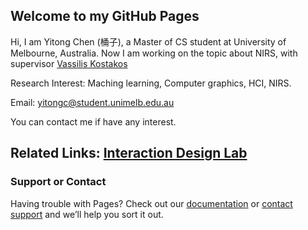 ## Welcome to my GitHub Pages

Hi, I am Yitong Chen (桶子), a Master of CS student at University of Melbourne, Australia. Now I am working on the topic about NIRS, with supervisor [Vassilis Kostakos](http://people.eng.unimelb.edu.au/vkostakos/)

Research Interest: Maching learning, Computer graphics, HCI, NIRS.

Email: yitongc@student.unimelb.edu.au

You can contact me if have any interest.

Related Links: [Interaction Design Lab](http://www.cis.unimelb.edu.au/research/groups/interaction-design/)
----------------------------------------------------------------------------------------------------------------------------






### Support or Contact

Having trouble with Pages? Check out our [documentation](https://help.github.com/categories/github-pages-basics/) or [contact support](https://github.com/contact) and we’ll help you sort it out.
